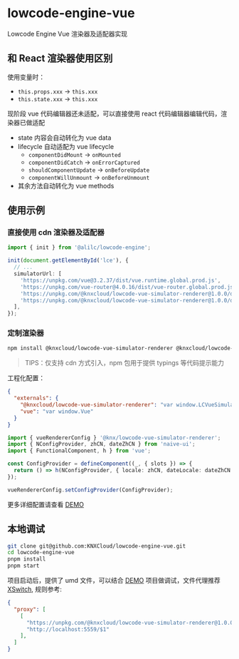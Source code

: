 # lowcode-engine-vue

Lowcode Engine Vue 渲染器及适配器实现

## 和 React 渲染器使用区别

使用变量时：

- `this.props.xxx` -> `this.xxx`
- `this.state.xxx` -> `this.xxx`

现阶段 vue 代码编辑器还未适配，可以直接使用 react 代码编辑器编辑代码，渲染器已做适配

- state 内容会自动转化为 vue data
- lifecycle 自动适配为 vue lifecycle
  - `componentDidMount` -> `onMounted`
  - `componentDidCatch` -> `onErrorCaptured`
  - `shouldComponentUpdate` -> `onBeforeUpdate`
  - `componentWillUnmount` -> `onBeforeUnmount`
- 其余方法自动转化为 vue methods

## 使用示例

### 直接使用 cdn 渲染器及适配器

```ts
import { init } from '@alilc/lowcode-engine';

init(document.getElementById('lce'), {
  // ...
  simulatorUrl: [
    'https://unpkg.com/vue@3.2.37/dist/vue.runtime.global.prod.js',
    'https://unpkg.com/vue-router@4.0.16/dist/vue-router.global.prod.js',
    'https://unpkg.com/@knxcloud/lowcode-vue-simulator-renderer@1.0.0/dist/vue-simulator-renderer.js',
    'https://unpkg.com/@knxcloud/lowcode-vue-simulator-renderer@1.0.0/dist/vue-simulator-renderer.css',
  ],
});
```

### 定制渲染器

```bash
npm install @knxcloud/lowcode-vue-simulator-renderer @knxcloud/lowcode-vue-renderer --save-dev
```

> TIPS：仅支持 cdn 方式引入，npm 包用于提供 typings 等代码提示能力

工程化配置：

```json
{
  "externals": {
    "@knxcloud/lowcode-vue-simulator-renderer": "var window.LCVueSimulatorRenderer",
    "vue": "var window.Vue"
  }
}
```

```ts
import { vueRendererConfig } '@knx/lowcode-vue-simulator-renderer';
import { NConfigProvider, zhCN, dateZhCN } from 'naive-ui';
import { FunctionalComponent, h } from 'vue';

const ConfigProvider = defineComponent((_, { slots }) => {
  return () => h(NConfigProvider, { locale: zhCN, dateLocale: dateZhCN }, slots);
});

vueRendererConfig.setConfigProvider(ConfigProvider);
```

更多详细配置请查看 [DEMO](https://github.com/KNXCloud/lowcode-engine-demo)

## 本地调试

```bash
git clone git@github.com:KNXCloud/lowcode-engine-vue.git
cd lowcode-engine-vue
pnpm install
pnpm start
```

项目启动后，提供了 umd 文件，可以结合 [DEMO](https://github.com/KNXCloud/lowcode-engine-demo) 项目做调试，文件代理推荐[XSwitch](https://chrome.google.com/webstore/detail/xswitch/idkjhjggpffolpidfkikidcokdkdaogg?hl=en-US), 规则参考:

```JSON
{
  "proxy": [
    [
      "https://unpkg.com/@knxcloud/lowcode-vue-simulator-renderer@1.0.0/dist/(.*)",
      "http://localhost:5559/$1"
    ],
  ]
}
```
